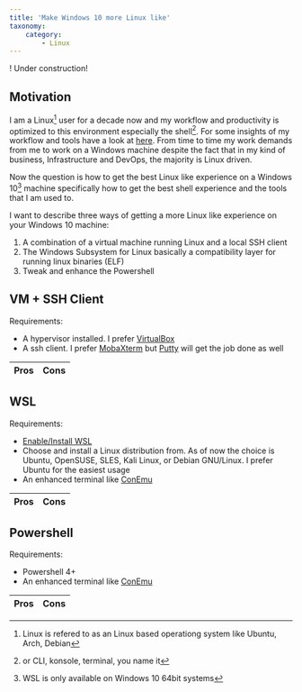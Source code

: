 ```yaml
---
title: 'Make Windows 10 more Linux like'
taxonomy:
    category:
        - Linux
---
```


! Under construction!

## Motivation

I am a Linux[^1] user for a decade now and my workflow and productivity is optimized to this environment especially the shell[^2]. For some insights of my workflow and tools have a look at [here](https://knowledge.rootknecht.net/linux-productivity). From time to time my work demands from me to work on a Windows machine despite the fact that in my kind of business, Infrastructure and DevOps, the majority is Linux driven. 

Now the question is how to get the best Linux like experience on a Windows 10[^3] machine specifically how to get the best shell experience and the tools that I am used to.

I want to describe three ways of getting a more Linux like experience on your Windows 10 machine:

1. A combination of a virtual machine running Linux and a local SSH client
2. The Windows Subsystem for Linux basically a compatibility layer for running linux binaries (ELF)
3. Tweak and enhance the Powershell

## VM + SSH Client

Requirements:

- A hypervisor installed. I prefer [VirtualBox](https://www.virtualbox.org/)
- A ssh client. I prefer [MobaXterm](https://mobaxterm.mobatek.net/) but [Putty](https://www.putty.org/) will get the job done as well

|Pros|Cons|
|-------|-------|

## WSL

Requirements:

- [Enable/Install WSL](https://docs.microsoft.com/de-de/windows/wsl/install-win10)
- Choose and install a Linux distribution from. As of now the choice is Ubuntu, OpenSUSE, SLES, Kali Linux, or Debian GNU/Linux. I prefer Ubuntu for the easiest usage
- An enhanced terminal like [ConEmu](https://conemu.github.io/)

|Pros|Cons|
|-------|-------|

## Powershell

Requirements:

- Powershell 4+
- An enhanced terminal like [ConEmu](https://conemu.github.io/)

|Pros|Cons|
|-------|-------|

[^1]: Linux is refered to as an Linux based operationg system like Ubuntu, Arch, Debian
[^2]: or CLI, konsole, terminal, you name it 
[^3]: WSL is only available on Windows 10 64bit systems
